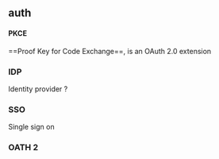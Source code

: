 

## auth


#### PKCE 

==Proof Key for Code Exchange==, is an OAuth 2.0 extension


### IDP 

Identity provider ? 

### SSO

Single sign on

### OATH 2



